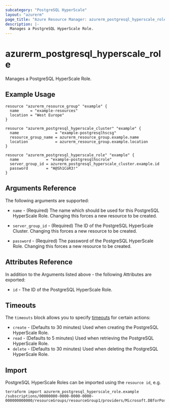 ```yaml
---
subcategory: "PostgreSQL HyperScale"
layout: "azurerm"
page_title: "Azure Resource Manager: azurerm_postgresql_hyperscale_role"
description: |-
  Manages a PostgreSQL HyperScale Role.
---
```


# azurerm_postgresql_hyperscale_role

Manages a PostgreSQL HyperScale Role.

## Example Usage

```hcl
resource "azurerm_resource_group" "example" {
  name     = "example-resources"
  location = "West Europe"
}

resource "azurerm_postgresql_hyperscale_cluster" "example" {
  name                = "example-postgresqlhscsg"
  resource_group_name = azurerm_resource_group.example.name
  location            = azurerm_resource_group.example.location
}

resource "azurerm_postgresql_hyperscale_role" "example" {
  name            = "example-postgresqlhscrole"
  server_group_id = azurerm_postgresql_hyperscale_cluster.example.id
  password        = "H@Sh1CoR3!"
}
```

## Arguments Reference

The following arguments are supported:

* `name` - (Required) The name which should be used for this PostgreSQL HyperScale Role. Changing this forces a new resource to be created.

* `server_group_id` - (Required) The ID of the PostgreSQL HyperScale Cluster. Changing this forces a new resource to be created.

* `password` - (Required) The password of the PostgreSQL HyperScale Role. Changing this forces a new resource to be created.

## Attributes Reference

In addition to the Arguments listed above - the following Attributes are exported:

* `id` - The ID of the PostgreSQL HyperScale Role.

## Timeouts

The `timeouts` block allows you to specify [timeouts](https://www.terraform.io/docs/configuration/resources.html#timeouts) for certain actions:

* `create` - (Defaults to 30 minutes) Used when creating the PostgreSQL HyperScale Role.
* `read` - (Defaults to 5 minutes) Used when retrieving the PostgreSQL HyperScale Role.
* `delete` - (Defaults to 30 minutes) Used when deleting the PostgreSQL HyperScale Role.

## Import

PostgreSQL HyperScale Roles can be imported using the `resource id`, e.g.

```shell
terraform import azurerm_postgresql_hyperscale_role.example /subscriptions/00000000-0000-0000-0000-000000000000/resourceGroups/resourceGroup1/providers/Microsoft.DBforPostgreSQL/serverGroupsv2/cluster1/roles/role1
```

